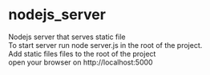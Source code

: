 # nodejs_server
Nodejs server that serves static file  
To start server run node server.js in the root of the project.  
Add static files files to the root of the project  
open your browser on http://localhost:5000  
